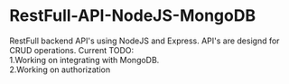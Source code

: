 # RestFull-API-NodeJS-MongoDB
RestFull backend API's using NodeJS and Express. API's are designd for CRUD operations. 
Current TODO: <br />
1.Working on integrating with MongoDB.  <br />
2.Working on authorization <br />

